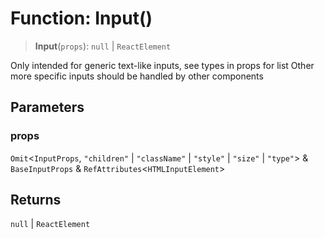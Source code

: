 # Function: Input()

> **Input**(`props`): `null` \| `ReactElement`

Only intended for generic text-like inputs, see types in props for list
Other more specific inputs should be handled by other components

## Parameters

### props

`Omit`\<`InputProps`, `"children"` \| `"className"` \| `"style"` \| `"size"` \| `"type"`\> & `BaseInputProps` & `RefAttributes`\<`HTMLInputElement`\>

## Returns

`null` \| `ReactElement`
